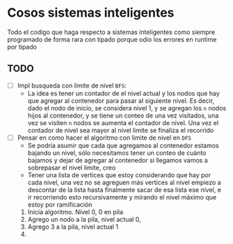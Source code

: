 # Cosos sistemas inteligentes

Todo el codigo que haga respecto a sistemas inteligentes
como siempre programado de forma rara con tipado porque
odio los errores en runtime por tipado

## TODO

- [ ] Impl busqueda con limite de nivel `BFS`:
  - La idea es tener un contador de el nivel actual y
    los nodos que hay que agregar al contenedor para
    pasar al siguiente nivel. Es decir, dado el nodo
    de inicio, se considera nivel 1, y se agregan los `n`
    nodos hijos al contenedor, y se tiene un conteo de
    una vez visitados, una vez se visiten `n` nodos se
    aumenta el contador de nivel. Una vez el contador
    de nivel sea mayor al nivel limite se finaliza el
    recorrido
- [ ] Pensar en como hacer el algoritmo con limite de
      nivel en `DFS`
  - Se podría asumir que cada que agregamos al contenedor
    estamos bajando un nivel, sólo necesitamos tener un
    conteo de cuánto bajamos y dejar de agregar al contenedor
    si llegamos vamos a sobrepasar el nivel límite, creo
  - Tener una lista de vertices que estoy considerando que
    hay por cada nivel, una vez no se agreguen más vertices
    al nivel empiezo a descontar de la lista hasta finalmente
    sacar de esa lista ese nivel, e ir recorriendo esto
    recursivamente y mirando el nivel máximo que estoy por
    ramificación
  1. Inicia algoritmo. Nivel 0, 0 en pila
  2. Agrego un nodo a la pila, nivel actual 0,
  3. Agrego 3 a la pila, nivel actual 1
  4.
